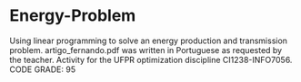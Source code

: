 # Energy-Problem
Using linear programming to solve an energy production and transmission problem.
artigo_fernando.pdf was written in Portuguese as requested by the teacher. 
Activity for the UFPR optimization discipline CI1238-INFO7056. CODE GRADE: 95
